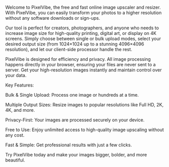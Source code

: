 Welcome to PixelVibe, the free and fast online image upscaler and resizer. With PixelVibe, you can easily transform your photos to a higher resolution without any software downloads or sign-ups.

Our tool is perfect for creators, photographers, and anyone who needs to increase image size for high-quality printing, digital art, or display on 4K screens. Simply choose between single or bulk upload modes, select your desired output size (from 1024×1024 up to a stunning 4096×4096 resolution), and let our client-side processor handle the rest.

PixelVibe is designed for efficiency and privacy. All image processing happens directly in your browser, ensuring your files are never sent to a server. Get your high-resolution images instantly and maintain control over your data.

Key Features:

Bulk & Single Upload: Process one image or hundreds at a time.

Multiple Output Sizes: Resize images to popular resolutions like Full HD, 2K, 4K, and more.

Privacy-First: Your images are processed securely on your device.

Free to Use: Enjoy unlimited access to high-quality image upscaling without any cost.

Fast & Simple: Get professional results with just a few clicks.

Try PixelVibe today and make your images bigger, bolder, and more beautiful.
